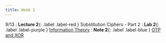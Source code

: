 ```yaml
---
title: Week 2
---
```


9/13
: **Lecture 2**{: .label .label-red } Substitution Ciphers - Part 2
: **Lab 2**{: .label .label-purple } [Information Theory](https://datahub.berkeley.edu/hub/user-redirect/git-pull?repo=https%3A%2F%2Fgithub.com%2FCodebreakingAtCal%2FCodebreakingLabs&urlpath=tree%2FCodebreakingLabs%2FLab2%2Flab02.ipynb&branch=master)
: **Note 2**{: .label .label-blue } [OTP and XOR](https://codebreakingatcal.org/assets/notes/note2.pdf)
